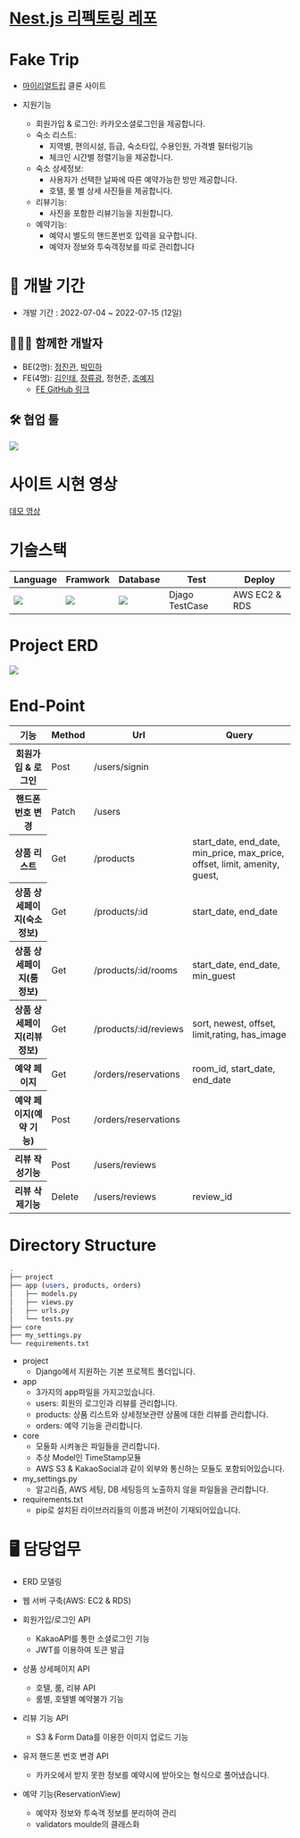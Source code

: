 # [Nest.js 리펙토링 레포](https://github.com/dingwan0331/fake-trip-api-nest)

# Fake Trip

- [마이리얼트립](https://www.myrealtrip.com/) 클론 사이트
- 지원기능

  - 회원가입 & 로그인: 카카오소셜로그인을 제공합니다.
  - 숙소 리스트:
    - 지역별, 편의시설, 등급, 숙소타입, 수용인원, 가격별 필터링기능
    - 체크인 시간별 정렬기능을 제공합니다.
  - 숙소 상세정보:
    - 사용자가 선택한 날짜에 따른 예약가능한 방만 제공합니다.
    - 호텔, 룸 별 상세 사진들을 제공합니다.
  - 리뷰기능:
    - 사진을 포함한 리뷰기능을 지원합니다.
  - 예약기능:
    - 예약시 별도의 핸드폰번호 입력을 요구합니다.
    - 예약자 정보와 투숙객정보를 따로 관리합니다

# 📆 개발 기간

- 개발 기간 : 2022-07-04 ~ 2022-07-15 (12일)

## 🧑🏻‍💻 함께한 개발자

- BE(2명):
  [정진관](https://github.com/dingwan0331), [박민하](https://github.com/miracle-21)
- FE(4명): [김인태](https://github.com/dlsxody1), [장류광](https://github.com/dkzks44), 정현준, [조예지](https://github.com/Dumibell)
  - [FE GitHub 링크](https://github.com/wecode-bootcamp-korea/34-2nd-Fake-Trip-frontend)

## 🛠 협업 툴

![](https://velog.velcdn.com/images/miracle-21/post/0e0445ab-4831-4592-9db0-6c1eeae03c08/image.png)

# 사이트 시현 영상

[데모 영상](https://ifh.cc/v/oppC60.mp4)

# 기술스택

<table style="border:0;">
    <thead>
        <tr>
            <th>Language</th>
            <th>Framwork</th>
            <th>Database</th>
            <th>Test</th>
            <th>Deploy</th>
        </tr>
    </thead>
    <tbody>
        <tr>
            <td><img src="https://img.shields.io/badge/node.js-339933?style=for-the-badge&logo=node&logoColor=white"></td>
            <td><img src="https://img.shields.io/badge/express-000000?style=for-the-badge&logo=express&logoColor=white"></td>
            <td><img src="https://img.shields.io/badge/mysql-4479A1?style=for-the-badge&logo=mysql&logoColor=black"></td>
            <td>Djago TestCase</td>
            <td>AWS EC2 & RDS</td>
        </tr>
    </tbody>
</table>

# Project ERD

![](https://velog.velcdn.com/images/miracle-21/post/79930301-e01b-433b-90c5-a8ffa096cb55/image.png)

# End-Point

<table style="border:0;">
    <thead>
        <tr>
            <th>기능</th>
            <th>Method</th>
            <th>Url</th>
            <th>Query</th>
        </tr>
    </thead>
    <tbody>
        <tr>
          <th>회원가입 & 로그인</th>
          <td>Post</td>
          <td>/users/signin</td>
        </tr>
        <tr>
          <th>핸드폰 번호 변경</th>
          <td>Patch</td>
          <td>/users</td>
        </tr>
        <tr>
          <th>상품 리스트</th>
          <td>Get</td>
          <td>/products</td>
          <td>start_date, end_date, min_price, max_price, offset, limit, amenity, guest, </td>
        </tr>
        <tr>
          <th>상품 상세페이지(숙소 정보)</th>
          <td>Get</td>
          <td>/products/:id</td>
          <td>start_date, end_date</td>
        </tr>
        <tr>
          <th>상품 상세페이지(룸 정보)</th>
          <td>Get</td>
          <td>/products/:id/rooms</td>
          <td>start_date, end_date, min_guest</td>
        </tr>
        <tr>
          <th>상품 상세페이지(리뷰 정보)</th>
          <td>Get</td>
          <td>/products/:id/reviews</td>
          <td>sort, newest, offset, limit,rating, has_image</td>
        </tr>
        <tr>
          <th>예약 페이지</th>
          <td>Get</td>
          <td>/orders/reservations</td>
          <td>room_id, start_date, end_date</td>
        </tr>
        <tr>
          <th>예약 페이지(예약 기능)</th>
          <td>Post</td>
          <td>/orders/reservations</td>
          <td></td>
        </tr>
        <tr>
          <th>리뷰 작성기능</th>
          <td>Post</td>
          <td>/users/reviews</td>
          <td></td>
        </tr>
        <tr>
          <th>리뷰 삭제기능</th>
          <td>Delete</td>
          <td>/users/reviews</td>
          <td>review_id</td>
        </tr>
    </tbody>
</table>

# Directory Structure

```bash
.
├── project
├── app (users, products, orders)
│   ├── models.py
│   ├── views.py
│   ├── urls.py
│   └── tests.py
├── core
├── my_settings.py
└── requirements.txt
```

- project
  - Django에서 지원하는 기본 프로젝트 폴더입니다.
- app
  - 3가지의 app파일을 가지고있습니다.
  - users: 회원의 로그인과 리뷰를 관리합니다.
  - products: 상품 리스트와 상세정보관련 상품에 대한 리뷰를 관리합니다.
  - orders: 예약 기능을 관리합니다.
- core
  - 모둘화 시켜놓은 파일들을 관리합니다.
  - 추상 Model인 TimeStamp모듈
  - AWS S3 & KakaoSocial과 같이 외부와 통신하는 모듈도 포함되어있습니다.
- my_settings.py
  - 알고리즘, AWS 세팅, DB 세팅등의 노출하지 않을 파일들을 관리합니다.
- requirements.txt
  - pip로 설치된 라이브러리들의 이름과 버전이 기재되어있습니다.

# 🖥 담당업무

- ERD 모델링
- 웹 서버 구축(AWS: EC2 & RDS)
- 회원가입/로그인 API
  - KakaoAPI를 통한 소셜로그인 기능
  - JWT를 이용하여 토큰 발급
- 상품 상세페이지 API
  - 호텔, 룸, 리뷰 API
  - 룸별, 호텔별 예약불가 기능
- 리뷰 기능 API

  - S3 & Form Data를 이용한 이미지 업로드 기능

- 유저 핸드폰 번호 변경 API

  - 카카오에서 받지 못한 정보를 예약시에 받아오는 형식으로 풀어냈습니다.

- 예약 기능(ReservationView)
  - 예약자 정보와 투숙객 정보를 분리하여 관리
  - validators moulde의 클래스화
